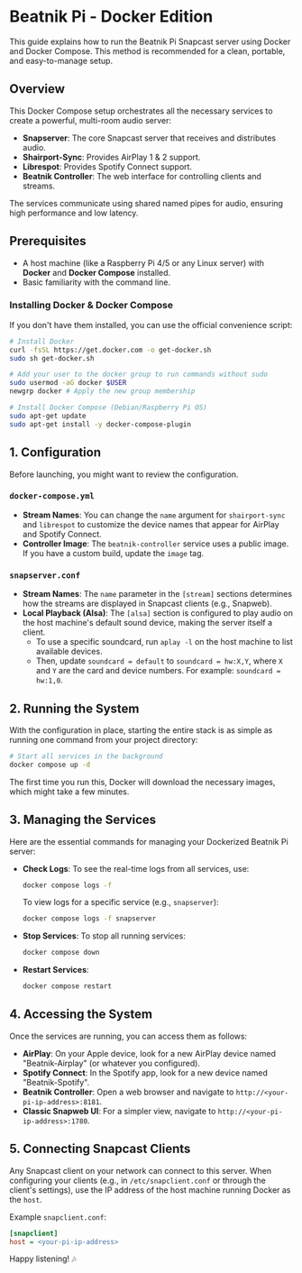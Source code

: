 # Beatnik Pi - Docker Edition

This guide explains how to run the Beatnik Pi Snapcast server using Docker and Docker Compose. This method is recommended for a clean, portable, and easy-to-manage setup.

## Overview

This Docker Compose setup orchestrates all the necessary services to create a powerful, multi-room audio server:

-   **Snapserver**: The core Snapcast server that receives and distributes audio.
-   **Shairport-Sync**: Provides AirPlay 1 & 2 support.
-   **Librespot**: Provides Spotify Connect support.
-   **Beatnik Controller**: The web interface for controlling clients and streams.

The services communicate using shared named pipes for audio, ensuring high performance and low latency.

## Prerequisites

-   A host machine (like a Raspberry Pi 4/5 or any Linux server) with **Docker** and **Docker Compose** installed.
-   Basic familiarity with the command line.

### Installing Docker & Docker Compose

If you don't have them installed, you can use the official convenience script:

```bash
# Install Docker
curl -fsSL https://get.docker.com -o get-docker.sh
sudo sh get-docker.sh

# Add your user to the docker group to run commands without sudo
sudo usermod -aG docker $USER
newgrp docker # Apply the new group membership

# Install Docker Compose (Debian/Raspberry Pi OS)
sudo apt-get update
sudo apt-get install -y docker-compose-plugin
```

## 1. Configuration

Before launching, you might want to review the configuration.

### `docker-compose.yml`

-   **Stream Names**: You can change the `name` argument for `shairport-sync` and `librespot` to customize the device names that appear for AirPlay and Spotify Connect.
-   **Controller Image**: The `beatnik-controller` service uses a public image. If you have a custom build, update the `image` tag.

### `snapserver.conf`

-   **Stream Names**: The `name` parameter in the `[stream]` sections determines how the streams are displayed in Snapcast clients (e.g., Snapweb).
-   **Local Playback (Alsa)**: The `[alsa]` section is configured to play audio on the host machine's default sound device, making the server itself a client.
    -   To use a specific soundcard, run `aplay -l` on the host machine to list available devices.
    -   Then, update `soundcard = default` to `soundcard = hw:X,Y`, where `X` and `Y` are the card and device numbers. For example: `soundcard = hw:1,0`.

## 2. Running the System

With the configuration in place, starting the entire stack is as simple as running one command from your project directory:

```bash
# Start all services in the background
docker compose up -d
```

The first time you run this, Docker will download the necessary images, which might take a few minutes.

## 3. Managing the Services

Here are the essential commands for managing your Dockerized Beatnik Pi server:

-   **Check Logs**: To see the real-time logs from all services, use:
    ```bash
    docker compose logs -f
    ```
    To view logs for a specific service (e.g., `snapserver`):
    ```bash
    docker compose logs -f snapserver
    ```

-   **Stop Services**: To stop all running services:
    ```bash
    docker compose down
    ```

-   **Restart Services**:
    ```bash
    docker compose restart
    ```

## 4. Accessing the System

Once the services are running, you can access them as follows:

-   **AirPlay**: On your Apple device, look for a new AirPlay device named "Beatnik-Airplay" (or whatever you configured).
-   **Spotify Connect**: In the Spotify app, look for a new device named "Beatnik-Spotify".
-   **Beatnik Controller**: Open a web browser and navigate to `http://<your-pi-ip-address>:8181`.
-   **Classic Snapweb UI**: For a simpler view, navigate to `http://<your-pi-ip-address>:1780`.

## 5. Connecting Snapcast Clients

Any Snapcast client on your network can connect to this server. When configuring your clients (e.g., in `/etc/snapclient.conf` or through the client's settings), use the IP address of the host machine running Docker as the `host`.

Example `snapclient.conf`:
```ini
[snapclient]
host = <your-pi-ip-address>
```

Happy listening! 🎶

